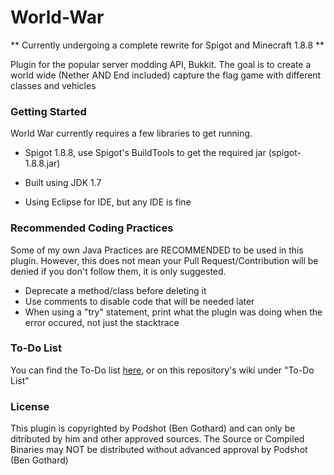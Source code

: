World-War
=========
** Currently undergoing a complete rewrite for Spigot and Minecraft 1.8.8 **

Plugin for the popular server modding API, Bukkit. The goal is to create a world wide (Nether AND End included) capture the flag game with different classes and vehicles

### Getting Started

World War currently requires a few libraries to get running. 

* Spigot 1.8.8, use Spigot's BuildTools to get the required jar (spigot-1.8.8.jar)

* Built using JDK 1.7
* Using Eclipse for IDE, but any IDE is fine

### Recommended Coding Practices

Some of my own Java Practices are RECOMMENDED to be used in this plugin. However, this does not mean your Pull Request/Contribution will be denied if you don't follow them, it is only suggested.

* Deprecate a method/class before deleting it
* Use comments to disable code that will be needed later
* When using a "try" statement, print what the plugin was doing when the error occured, not just the stacktrace

### To-Do List
You can find the To-Do list [here](https://github.com/Podshot/World-War/wiki/To-Do-List), or on this repository's wiki under "To-Do List"

### License

This plugin is copyrighted by Podshot (Ben Gothard) and can only be ditributed by him and other approved sources. The Source or Compiled Binaries may NOT be distributed without advanced approval by Podshot (Ben Gothard)
